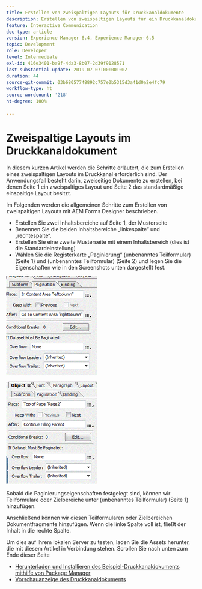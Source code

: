 ```yaml
---
title: Erstellen von zweispaltigen Layouts für Druckkanaldokumente
description: Erstellen von zweispaltigen Layouts für ein Druckkanaldokument
feature: Interactive Communication
doc-type: article
version: Experience Manager 6.4, Experience Manager 6.5
topic: Development
role: Developer
level: Intermediate
exl-id: 416e3401-ba9f-4da3-8b07-2d39f9128571
last-substantial-update: 2019-07-07T00:00:00Z
duration: 44
source-git-commit: 03b68057748892c757e0b5315d3a41d0a2e4fc79
workflow-type: ht
source-wordcount: '218'
ht-degree: 100%

---
```


# Zweispaltige Layouts im Druckkanaldokument

In diesem kurzen Artikel werden die Schritte erläutert, die zum Erstellen eines zweispaltigen Layouts im Druckkanal erforderlich sind. Der Anwendungsfall besteht darin, zweiseitige Dokumente zu erstellen, bei denen Seite 1 ein zweispaltiges Layout und Seite 2 das standardmäßige einspaltige Layout besitzt.

Im Folgenden werden die allgemeinen Schritte zum Erstellen von zweispaltigen Layouts mit AEM Forms Designer beschrieben.

* Erstellen Sie zwei Inhaltsbereiche auf Seite 1, der Musterseite
* Benennen Sie die beiden Inhaltsbereiche „linkespalte“ und „rechtespalte“.
* Erstellen Sie eine zweite Musterseite mit einem Inhaltsbereich (dies ist die Standardeinstellung)
* Wählen Sie die Registerkarte „Paginierung“ (unbenanntes Teilformular) (Seite 1) und (unbenanntes Teilformular) (Seite 2) und legen Sie die Eigenschaften wie in den Screenshots unten dargestellt fest.

![page1](assets/untitledsubform_paginationproperties.gif)

![page2](assets/untitled_subformpage2.gif)

Sobald die Paginierungseigenschaften festgelegt sind, können wir Teilformulare oder Zielbereiche unter (unbenanntes Teilformular) (Seite 1) hinzufügen.

Anschließend können wir diesen Teilformularen oder Zielbereichen Dokumentfragmente hinzufügen. Wenn die linke Spalte voll ist, fließt der Inhalt in die rechte Spalte.

Um dies auf Ihrem lokalen Server zu testen, laden Sie die Assets herunter, die mit diesem Artikel in Verbindung stehen. Scrollen Sie nach unten zum Ende dieser Seite

* [Herunterladen und Installieren des Beispiel-Druckkanaldokuments mithilfe von Package Manager ](assets/print-channel-with-two-column-layout.zip)
* [Vorschauanzeige des Druckkanaldokuments](http://localhost:4502/content/dam/formsanddocuments/2columnlayout/jcr:content?channel=print&amp;mode=preview&amp;dataRef=service%3A%2F%2FFnDTestData&amp;wcmmode=disabled)
